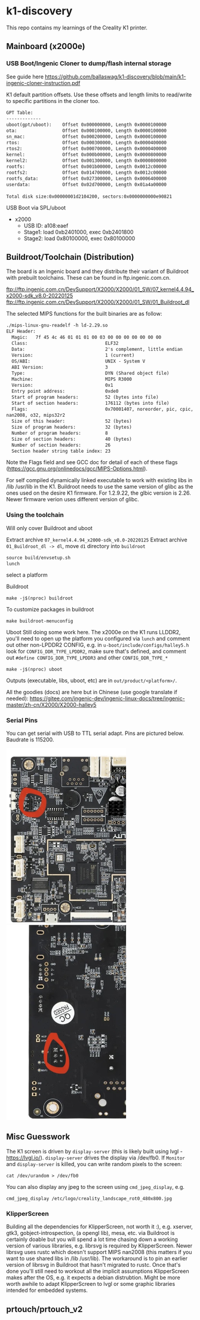 # k1-discovery

This repo contains my learnings of the Creality K1 printer.

## Mainboard (x2000e)
### USB Boot/Ingenic Cloner to dump/flash internal storage
See guide here https://github.com/ballaswag/k1-discovery/blob/main/k1-ingenic-cloner-instruction.pdf

K1 default partition offsets. Use these offsets and length limits to read/write to specific partitions in the cloner too.
```
GPT Table:                                                                                                                                                                                                                                                            
-------------
uboot(gpt/uboot):    Offset 0x000000000, Length 0x0000100000
ota:                 Offset 0x000100000, Length 0x0000100000
sn_mac:              Offset 0x000200000, Length 0x0000100000
rtos:                Offset 0x000300000, Length 0x0000400000
rtos2:               Offset 0x000700000, Length 0x0000400000
kernel:              Offset 0x000b00000, Length 0x0000800000
kernel2:             Offset 0x001300000, Length 0x0000800000
rootfs:              Offset 0x001b00000, Length 0x0012c00000
rootfs2:             Offset 0x014700000, Length 0x0012c00000
rootfs_data:         Offset 0x027300000, Length 0x0006400000
userdata:            Offset 0x02d700000, Length 0x01a4a00000

Total disk size:0x00000001d2104200, sectors:0x0000000000e90821
```

USB Boot via SPL/uboot
* x2000
  - USB ID: a108:eaef
  - Stage1: load 0xb2401000, exec 0xb2401800
  - Stage2: load 0x80100000, exec 0x80100000


## Buildroot/Toolchain (Distribution)
The board is an Ingenic board and they distribute their variant of Buildroot with prebuilt toolchains. These can be found in ftp.ingenic.com.cn.

ftp://ftp.ingenic.com.cn/DevSupport/X2000/X2000/01_SW/07_kernel4.4.94_x2000-sdk_v8.0-20220125
ftp://ftp.ingenic.com.cn/DevSupport/X2000/X2000/01_SW/01_Buildroot_dl

The selected MIPS functions for the built binaries are as follow:

```
./mips-linux-gnu-readelf -h ld-2.29.so 
ELF Header:
  Magic:   7f 45 4c 46 01 01 01 00 03 00 00 00 00 00 00 00 
  Class:                             ELF32
  Data:                              2's complement, little endian
  Version:                           1 (current)
  OS/ABI:                            UNIX - System V
  ABI Version:                       3
  Type:                              DYN (Shared object file)
  Machine:                           MIPS R3000
  Version:                           0x1
  Entry point address:               0xde0
  Start of program headers:          52 (bytes into file)
  Start of section headers:          176112 (bytes into file)
  Flags:                             0x70001407, noreorder, pic, cpic, nan2008, o32, mips32r2
  Size of this header:               52 (bytes)
  Size of program headers:           32 (bytes)
  Number of program headers:         8
  Size of section headers:           40 (bytes)
  Number of section headers:         26
  Section header string table index: 23

```

Note the Flags field and see GCC doc for detail of each of these flags (https://gcc.gnu.org/onlinedocs/gcc/MIPS-Options.html).

For self compiled dynamically linked executable to work with existing libs in /lib /usr/lib in the K1. Buildroot needs to use the same version of glibc as the ones used on the desire K1 firmware. For 1.2.9.22, the glbic version is 2.26. Newer firmware verion uses different version of glibc.


### Using the toolchain
Will only cover Buildroot and uboot

Extract archive `07_kernel4.4.94_x2000-sdk_v8.0-20220125` 
Extract archive `01_Buildroot_dl -> dl`, move `d1` directory into `buildroot`

```
source build/envsetup.sh
lunch
```

select a platform

Buildroot
```
make -j$(nproc) buildroot
```

To customize packages in buildroot

```
make buildroot-menuconfig
```

Uboot
Still doing some work here. The x2000e on the K1 runs LLDDR2, you'll need to open up the platform you configured via `lunch` and comment out other non-LPDDR2 CONFIG, e.g. in `u-boot/include/configs/halley5.h` look for `CONFIG_DDR_TYPE_LPDDR2`, make sure that's defined, and comment out `#define CONFIG_DDR_TYPE_LPDDR3` and other `CONFIG_DDR_TYPE_*`
```
make -j$(nproc) uboot
```

Outputs (executable, libs, uboot, etc) are in `out/product/<platform>/`.

All the goodies (docs) are here but in Chinese (use google translate if needed):
https://gitee.com/ingenic-dev/ingenic-linux-docs/tree/ingenic-master/zh-cn/X2000/X2000-halley5


### Serial Pins
You can get serial with USB to TTL serial adapt. Pins are pictured below. Baudrate is 115200.

![Serial pinout front](https://github.com/ballaswag/k1-discovery/blob/main/serial_pinout.jpeg)
![Serial pinout back tx,rx,gnd](https://github.com/ballaswag/k1-discovery/blob/main/serial_pinout_back.jpeg)


## Misc Guesswork
The K1 screen is driven by `display-server` (this is likely built using lvgl - https://lvgl.io/). `display-server` drives the display via /dev/fb0. If `Monitor` and `display-server` is killed, you can write random pixels to the screen:
```
cat /dev/urandom > /dev/fb0
```

You can also display any jpeg to the screen using `cmd_jpeg_display`, e.g.
```
cmd_jpeg_display /etc/logo/creality_landscape_rot0_480x800.jpg
```


### KlipperScreen
Building all the dependencies for KlipperScreen, not worth it :), e.g. xserver, gtk3, gobject-introspection, (a opengl lib), mesa, etc. via Buildroot is certainly doable but you will spend a lot time chasing down a working version of various libraries, e.g. librsvg is required by KlipperScreen. Newer librsvg uses rustc which doesn't support MIPS nan2008 (this matters if you want to use shared libs in /lib /usr/lib). The workaround is to pin an earlier version of librsvg in Buildroot that hasn't migrated to rustc. Once that's done you'll still need to workout all the implicit assumptions KlipperScreen makes after the OS, e.g. it expects a debian distrubtion. Might be more worth awhile to adapt KlipperScreen to lvgl or some graphic libraries intended for embedded systems.


## prtouch/prtouch_v2